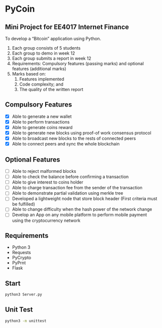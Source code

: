 # PyCoin

## Mini Project for EE4017 Internet Finance

To develop a “Bitcoin” application using Python.

1. Each group consists of 5 students
2. Each group to demo in week 12
3. Each group submits a report in week 12
4. Requirements: Compulsory features (passing marks) and optional features (additional marks)
5. Marks based on:
    1. Features implemented
    2. Code complexity; and
    3. The quality of the written report

## Compulsory Features

- [x] Able to generate a new wallet
- [x] Able to perform transactions
- [x] Able to generate coins reward
- [x] Able to generate new blocks using proof-of work consensus protocol
- [x] Able to broadcast new blocks to the rests of connected peers
- [x] Able to connect peers and sync the whole blockchain

## Optional Features

- [ ] Able to reject malformed blocks
- [ ] Able to check the balance before confirming a transaction
- [ ] Able to give interest to coins holder
- [ ] Able to charge transaction fee from the sender of the transaction
- [ ] Able to demonstrate partial validation using merkle tree
- [ ] Developed a lightweight node that store block header (First criteria
must be fulfilled)
- [ ] Able to change difficulty when the hash power of the network change
- [ ] Develop an App on any mobile platform to perform mobile payment using the cryptocurrency network

## Requirements

- Python 3
- Requests
- PyCrypto
- PyPrnt
- Flask

## Start

```bash
python3 Server.py
```

## Unit Test

```bash
python3 -m unittest
```
